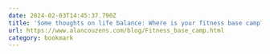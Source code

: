 ```yaml
---
date: 2024-02-03T14:45:37.790Z
title: 'Some thoughts on life balance: Where is your fitness base camp?'
url: https://www.alancouzens.com/blog/Fitness_base_camp.html
category: bookmark
---
```

